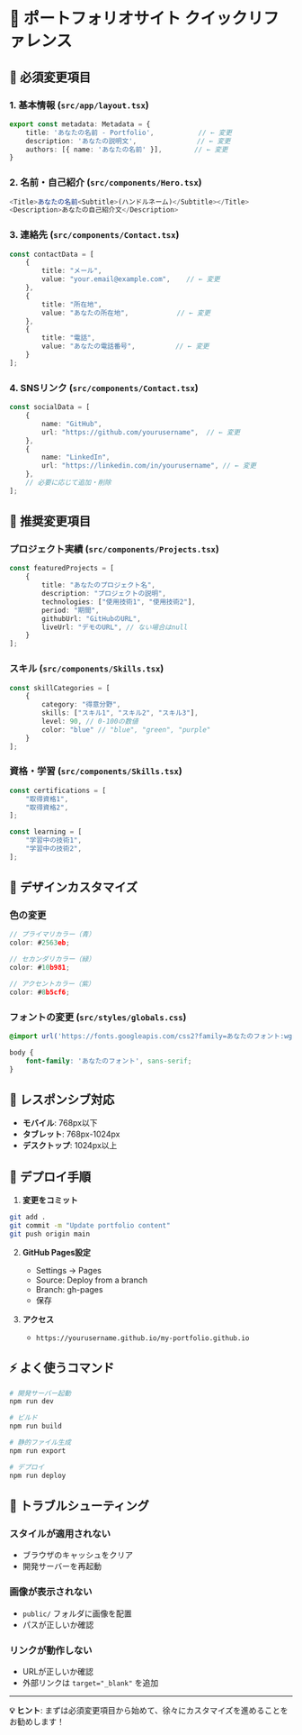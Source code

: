 # 🚀 ポートフォリオサイト クイックリファレンス

## 📝 必須変更項目

### 1. **基本情報** (`src/app/layout.tsx`)
```typescript
export const metadata: Metadata = {
    title: 'あなたの名前 - Portfolio',           // ← 変更
    description: 'あなたの説明文',               // ← 変更
    authors: [{ name: 'あなたの名前' }],        // ← 変更
}
```

### 2. **名前・自己紹介** (`src/components/Hero.tsx`)
```typescript
<Title>あなたの名前<Subtitle>(ハンドルネーム)</Subtitle></Title>
<Description>あなたの自己紹介文</Description>
```

### 3. **連絡先** (`src/components/Contact.tsx`)
```typescript
const contactData = [
    {
        title: "メール",
        value: "your.email@example.com",    // ← 変更
    },
    {
        title: "所在地", 
        value: "あなたの所在地",            // ← 変更
    },
    {
        title: "電話",
        value: "あなたの電話番号",          // ← 変更
    }
];
```

### 4. **SNSリンク** (`src/components/Contact.tsx`)
```typescript
const socialData = [
    {
        name: "GitHub",
        url: "https://github.com/yourusername",  // ← 変更
    },
    {
        name: "LinkedIn", 
        url: "https://linkedin.com/in/yourusername", // ← 変更
    },
    // 必要に応じて追加・削除
];
```

## 🎯 推奨変更項目

### **プロジェクト実績** (`src/components/Projects.tsx`)
```typescript
const featuredProjects = [
    {
        title: "あなたのプロジェクト名",
        description: "プロジェクトの説明",
        technologies: ["使用技術1", "使用技術2"],
        period: "期間",
        githubUrl: "GitHubのURL",
        liveUrl: "デモのURL", // ない場合はnull
    }
];
```

### **スキル** (`src/components/Skills.tsx`)
```typescript
const skillCategories = [
    {
        category: "得意分野",
        skills: ["スキル1", "スキル2", "スキル3"],
        level: 90, // 0-100の数値
        color: "blue" // "blue", "green", "purple"
    }
];
```

### **資格・学習** (`src/components/Skills.tsx`)
```typescript
const certifications = [
    "取得資格1",
    "取得資格2",
];

const learning = [
    "学習中の技術1",
    "学習中の技術2",
];
```

## 🎨 デザインカスタマイズ

### **色の変更**
```typescript
// プライマリカラー（青）
color: #2563eb;

// セカンダリカラー（緑）  
color: #10b981;

// アクセントカラー（紫）
color: #8b5cf6;
```

### **フォントの変更** (`src/styles/globals.css`)
```css
@import url('https://fonts.googleapis.com/css2?family=あなたのフォント:wght@300;400;500;600;700&display=swap');

body {
    font-family: 'あなたのフォント', sans-serif;
}
```

## 📱 レスポンシブ対応

- **モバイル**: 768px以下
- **タブレット**: 768px-1024px  
- **デスクトップ**: 1024px以上

## 🚀 デプロイ手順

1. **変更をコミット**
```bash
git add .
git commit -m "Update portfolio content"
git push origin main
```

2. **GitHub Pages設定**
   - Settings → Pages
   - Source: Deploy from a branch
   - Branch: gh-pages
   - 保存

3. **アクセス**
   - `https://yourusername.github.io/my-portfolio.github.io`

## ⚡ よく使うコマンド

```bash
# 開発サーバー起動
npm run dev

# ビルド
npm run build

# 静的ファイル生成
npm run export

# デプロイ
npm run deploy
```

## 🔧 トラブルシューティング

### **スタイルが適用されない**
- ブラウザのキャッシュをクリア
- 開発サーバーを再起動

### **画像が表示されない**
- `public/` フォルダに画像を配置
- パスが正しいか確認

### **リンクが動作しない**
- URLが正しいか確認
- 外部リンクは `target="_blank"` を追加

---

**💡 ヒント**: まずは必須変更項目から始めて、徐々にカスタマイズを進めることをお勧めします！ 